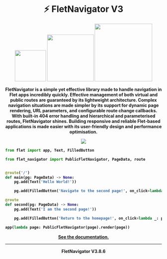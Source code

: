 <h1 align="center"><b>⚡ FletNavigator V3</b></h1>
<p align="center"><img src="https://img.shields.io/badge/V3.8.6-black?style=for-the-badge&logo=flutter&logoColor=white" width=100>
<img src="https://img.shields.io/badge/Python%203.9%2B-black?style=for-the-badge&logo=python&logoColor=white" width=150>
<img src="https://img.shields.io/badge/Awesome%20Flet-black?style=for-the-badge&logo=styledcomponents&logoColor=white&logoSize=auto" width=185></p>

<p align="center"><b>FletNavigator is a simple yet effective library made to handle navigation in Flet apps incredibly quickly. Effective management of both virtual and public routes are guaranteed by its lightweight architecture. Complex navigation situations are made simpler by its support for dynamic page rendering, URL parameters, and configurable route change callbacks. With built-in 404 error handling and hierarchical and parameterised routes, FletNavigator shines. Building responsive and reliable Flet-based applications is made easier with its user-friendly design and performance optimisation.</b></p>

<p align="center"><img src="https://github.com/xzripper/flet_navigator/blob/main/mini.gif?raw=true"></p>

<b>

```python
from flet import app, Text, FilledButton

from flet_navigator import PublicFletNavigator, PageData, route


@route('/')
def main(pg: PageData) -> None:
    pg.add(Text('Hello World!'))

    pg.add(FilledButton('Navigate to the second page!', on_click=lambda _: pg.navigate('second')))

@route
def second(pg: PageData) -> None:
    pg.add(Text('I am the second page!'))

    pg.add(FilledButton('Return to the homepage!', on_click=lambda _: pg.navigate_homepage()))

app(lambda page: PublicFletNavigator(page).render(page))
```
</b>

<p align="center"><a href="https://github.com/xzripper/flet_navigator/blob/main/flet-navigator-docs.md"><b>See the documentation.</b></a></p>

<hr><p align="center"><b>FletNavigator V3.8.6</b></p>
